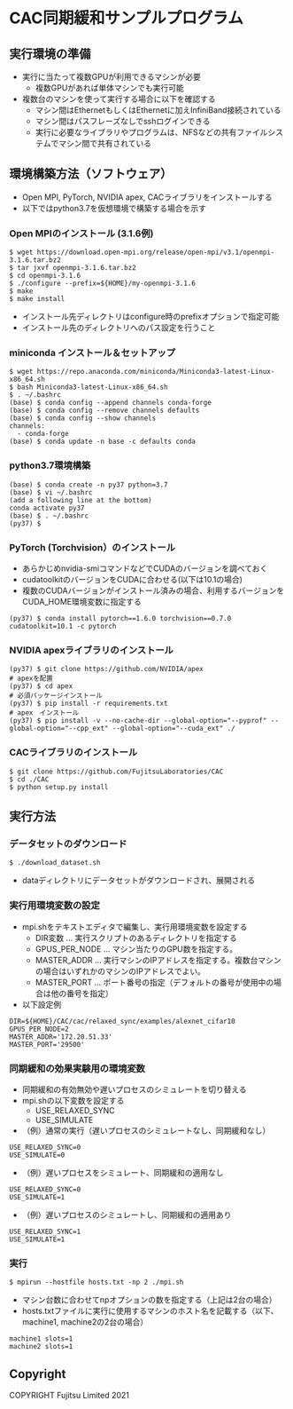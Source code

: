 # CAC同期緩和サンプルプログラム

## 実行環境の準備
- 実行に当たって複数GPUが利用できるマシンが必要
    - 複数GPUがあれば単体マシンでも実行可能
- 複数台のマシンを使って実行する場合に以下を確認する
    - マシン間はEthernetもしくはEthernetに加えInfiniBand接続されている
    - マシン間はパスフレーズなしでsshログインできる
    - 実行に必要なライブラリやプログラムは、NFSなどの共有ファイルシステムでマシン間で共有されている

## 環境構築方法（ソフトウェア）
- Open MPI, PyTorch, NVIDIA apex, CACライブラリをインストールする
- 以下ではpython3.7を仮想環境で構築する場合を示す

### Open MPIのインストール (3.1.6例)
```
$ wget https://download.open-mpi.org/release/open-mpi/v3.1/openmpi-3.1.6.tar.bz2
$ tar jxvf openmpi-3.1.6.tar.bz2
$ cd openmpi-3.1.6
$ ./configure --prefix=${HOME}/my-openmpi-3.1.6
$ make
$ make install
```
- インストール先ディレクトリはconfigure時のprefixオプションで指定可能
- インストール先のディレクトリへのパス設定を行うこと

### miniconda インストール＆セットアップ
```
$ wget https://repo.anaconda.com/miniconda/Miniconda3-latest-Linux-x86_64.sh
$ bash Miniconda3-latest-Linux-x86_64.sh
$ . ~/.bashrc
(base) $ conda config --append channels conda-forge
(base) $ conda config --remove channels defaults
(base) $ conda config --show channels
channels:
  - conda-forge
(base) $ conda update -n base -c defaults conda
```

### python3.7環境構築
```
(base) $ conda create -n py37 python=3.7
(base) $ vi ~/.bashrc
(add a following line at the bottom)
conda activate py37
(base) $ . ~/.bashrc
(py37) $
```

### PyTorch (Torchvision）のインストール
- あらかじめnvidia-smiコマンドなどでCUDAのバージョンを調べておく
- cudatoolkitのバージョンをCUDAに合わせる(以下は10.1の場合)
- 複数のCUDAバージョンがインストール済みの場合、利用するバージョンをCUDA_HOME環境変数に指定する
```
(py37) $ conda install pytorch==1.6.0 torchvision==0.7.0 cudatoolkit=10.1 -c pytorch
```

### NVIDIA apexライブラリのインストール
```
(py37) $ git clone https://github.com/NVIDIA/apex
# apexを配置
(py37) $ cd apex
# 必須パッケージインストール
(py37) $ pip install -r requirements.txt
# apex　インストール
(py37) $ pip install -v --no-cache-dir --global-option="--pyprof" --global-option="--cpp_ext" --global-option="--cuda_ext" ./
```

### CACライブラリのインストール
```
$ git clone https://github.com/FujitsuLaboratories/CAC
$ cd ./CAC
$ python setup.py install
```

## 実行方法
### データセットのダウンロード
```
$ ./download_dataset.sh
```
- dataディレクトリにデータセットがダウンロードされ、展開される

### 実行用環境変数の設定
- mpi.shをテキストエディタで編集し、実行用環境変数を設定する
    - DIR変数 ... 実行スクリプトのあるディレクトリを指定する
    - GPUS_PER_NODE ... マシン当たりのGPU数を指定する。
    - MASTER_ADDR ... 実行マシンのIPアドレスを指定する。複数台マシンの場合はいずれかのマシンのIPアドレスでよい。
    - MASTER_PORT ... ポート番号の指定（デフォルトの番号が使用中の場合は他の番号を指定）
- 以下設定例
```
DIR=${HOME}/CAC/cac/relaxed_sync/examples/alexnet_cifar10
GPUS_PER_NODE=2
MASTER_ADDR='172.20.51.33'
MASTER_PORT='29500'
```

### 同期緩和の効果実験用の環境変数
- 同期緩和の有効無効や遅いプロセスのシミュレートを切り替える
- mpi.shの以下変数を設定する
    - USE_RELAXED_SYNC
    - USE_SIMULATE
- （例）通常の実行（遅いプロセスのシミュレートなし、同期緩和なし）
```
USE_RELAXED_SYNC=0
USE_SIMULATE=0
```
- （例）遅いプロセスをシミュレート、同期緩和の適用なし
```
USE_RELAXED_SYNC=0
USE_SIMULATE=1
```
- （例）遅いプロセスのシミュレートし、同期緩和の適用あり
```
USE_RELAXED_SYNC=1
USE_SIMULATE=1
```

### 実行
```
$ mpirun --hostfile hosts.txt -np 2 ./mpi.sh
```
- マシン台数に合わせてnpオプションの数を指定する（上記は2台の場合）
- hosts.txtファイルに実行に使用するマシンのホスト名を記載する（以下、machine1, machine2の2台の場合）
```
machine1 slots=1
machine2 slots=1
```

## Copyright
COPYRIGHT Fujitsu Limited 2021
